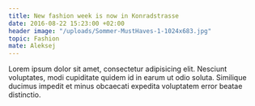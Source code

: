 ```yaml
---
title: New fashion week is now in Konradstrasse
date: 2016-08-22 15:23:00 +02:00
header image: "/uploads/Sommer-MustHaves-1-1024x683.jpg"
topic: Fashion
mate: Aleksej
---
```


Lorem ipsum dolor sit amet, consectetur adipisicing elit. Nesciunt voluptates, modi cupiditate quidem id in earum ut odio soluta. Similique ducimus impedit et minus obcaecati expedita voluptatem error beatae distinctio.

